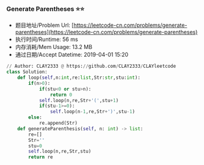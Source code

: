 
### Generate Parentheses :star::star:
- 题目地址/Problem Url: [https://leetcode-cn.com/problems/generate-parentheses](https://leetcode-cn.com/problems/generate-parentheses)
- 执行时间/Runtime: 56 ms 
- 内存消耗/Mem Usage: 13.2 MB
- 通过日期/Accept Datetime: 2019-04-01 15:20
```python
// Author: CLAY2333 @ https://github.com/CLAY2333/CLAYleetcode
class Solution:
    def loop(self,n:int,re:list,Str:str,stu:int):
        if(n>0):
            if(stu<0 or stu>n):
                return 0
            self.loop(n,re,Str+'(',stu+1)
            if(stu-1>=0):
                self.loop(n-1,re,Str+')',stu-1)
        else:
            re.append(Str)
    def generateParenthesis(self, n: int) -> list:
        re=[]
        Str=''
        stu=0
        self.loop(n,re,Str,stu)
        return re

```
